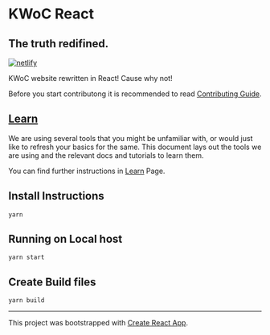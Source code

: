 # KWoC React

## The truth redifined.

[![netlify](https://api.netlify.com/api/v1/badges/d4f83211-a7d3-42d5-a50a-b68250cee997/deploy-status)]( https://app.netlify.com/sites/kwoc-react-beta/deploys)

KWoC website rewritten in React! Cause why not!

Before you start contributong it is recommended to read [Contributing Guide](CONTRIBUTING.md).

## [Learn](learn.md)

We are using several tools that you might be unfamiliar with, or would just like to refresh your basics for the same. This document lays out the tools we are using and the relevant docs and tutorials to learn them.

You can find further instructions in [Learn](learn.md) Page.

## Install Instructions

```
yarn
```

## Running on Local host

```
yarn start
```

## Create Build files

```
yarn build
```

---

This project was bootstrapped with [Create React App](https://github.com/facebook/create-react-app).

